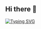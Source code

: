 ## Hi there 👋
[![Typing SVG](https://readme-typing-svg.demolab.com?font=Fira+Code&pause=1000&width=435&lines=Welcome+to+my+Github)](https://git.io/typing-svg)
<!--
**fornever-lw/fornever-lw** is a ✨ _special_ ✨ repository because its `README.md` (this file) appears on your GitHub profile.

Here are some ideas to get you started:

- 🔭 I’m currently working on ...
- 🌱 I’m currently learning ...
- 👯 I’m looking to collaborate on ...
- 🤔 I’m looking for help with ...
- 💬 Ask me about ...
- 📫 How to reach me: ...
- 😄 Pronouns: ...
- ⚡ Fun fact: ...
-->
